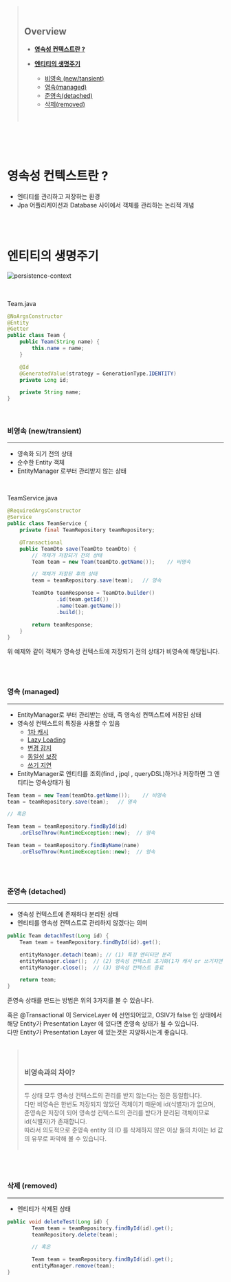 > <br>
>
> ## **Overview**
>
> - [**영속성 컨텍스트란 ?**](#영속성-컨텍스트란)
>
> - [**엔티티의 생명주기**](#엔티티의-생명주기)
>
>   - [비영속 (new/tansient)](#비영속-newtransient)
>   - [영속(managed)](#영속-managed)
>   - [준영속(detached)](#준영속-detached)
>   - [삭제(removed)](#삭제-removed)
>
> <br>

<br /><br /><br />

# **영속성 컨텍스트란 ?**

- 엔티티를 관리하고 저장하는 환경
- Jpa 어플리케이션과 Database 사이에서 객체를 관리하는 논리적 개념

<br /><br />

# **엔티티의 생명주기**

![persistence-context](https://user-images.githubusercontent.com/28802545/138093343-03a15707-38d4-416f-af84-39a8e5cbcf79.png)

<br /><br />
Team.java

```java
@NoArgsConstructor
@Entity
@Getter
public class Team {
    public Team(String name) {
        this.name = name;
    }

    @Id
    @GeneratedValue(strategy = GenerationType.IDENTITY)
    private Long id;

    private String name;
}
```

<br />

### **비영속 (new/transient)**

<hr>

- 영속화 되기 전의 상태
- 순수한 Entity 객체
- EntityManager 로부터 관리받지 않는 상태

<br />

TeamService.java

```java
@RequiredArgsConstructor
@Service
public class TeamService {
    private final TeamRepository teamRepository;

    @Transactional
    public TeamDto save(TeamDto teamDto) {
		// 객체가 저장되기 전의 상태
        Team team = new Team(teamDto.getName());    // 비영속

        // 객체가 저장된 후의 상태
        team = teamRepository.save(team);   // 영속

        TeamDto teamResponse = TeamDto.builder()
                .id(team.getId())
                .name(team.getName())
                .build();

        return teamResponse;
    }
}
```

위 예제와 같이 객체가 영속성 컨텍스트에 저장되기 전의 상태가 비영속에 해당됩니다.

<br /><br />

### **영속 (managed)**

<hr>

- EntityManager로 부터 관리받는 상태, 즉 영속성 컨텍스트에 저장된 상태
- 영속성 컨텍스트의 특징을 사용할 수 있음
  - [1차 캐시](https://devoong.com/posts/2#1차-캐시)
  - [Lazy Loading](https://devoong.com/posts/2#지연-로딩lazy-loading)
  - [변경 감지](https://devoong.com/posts/2#변경-감지-dirty-checking)
  - [동일성 보장](https://devoong.com/posts/2#동일성-보장)
  - [쓰기 지연](https://devoong.com/posts/2#쓰기-지연)
- EntityManager로 엔티티를 조회(find , jpql , queryDSL)하거나 저장하면 그 엔티티는 영속상태가 됨

```java
Team team = new Team(teamDto.getName());    // 비영속
team = teamRepository.save(team);   // 영속

// 혹은

Team team = teamRepository.findById(id)
    .orElseThrow(RuntimeException::new);  // 영속

Team team = teamRepository.findByName(name)
    .orElseThrow(RuntimeException::new);  // 영속
```

<br /><br />

### **준영속 (detached)**

<hr>

- 영속성 컨텍스트에 존재하다 분리된 상태
- 엔티티를 영속성 컨텍스트로 관리하지 않겠다는 의미

```java
public Team detachTest(Long id) {
    Team team = teamRepository.findById(id).get();

    entityManager.detach(team); // (1) 특정 엔티티만 분리
    entityManager.clear();  // (2) 영속성 컨텍스트 초기화(1차 캐시 or 쓰기지연 저장소에 있는 데이터들이 날라감)
    entityManager.close();  // (3) 영속성 컨텍스트 종료

    return team;
}
```

준영속 상태를 만드는 방법은 위의 3가지를 볼 수 있습니다.

혹은 @Transactional 이 ServiceLayer 에 선언되어있고, OSIV가 false 인 상태에서 해당 Entity가 Presentation Layer 에 있다면 준영속 상태가 될 수 있습니다.  
다만 Entity가 Presentation Layer 에 있는것은 지양하시는게 좋습니다.
<br /><br />

> <br>
>
> ### **비영속과의 차이?**
>
> <hr>
> 두 상태 모두 영속성 컨텍스트의 관리를 받지 않는다는 점은 동일합니다. <br>
> 다만 비영속은 한번도 저장되지 않았던 객체이기 때문에 id(식별자)가 없으며, <br> 준영속은 저장이 되어 영속성 컨텍스트의 관리를 받다가 분리된 객체이므로 id(식별자)가 존재합니다.<br>
> 따라서 의도적으로 준영속 entity 의 ID 를 삭제하지 않은 이상 둘의 차이는 Id 값의 유무로 파악해 볼 수 있습니다.
>
> <br>
>
> <br>

<br /><br />

### **삭제 (removed)**

<hr>

- 엔티티가 삭제된 상태

```java
public void deleteTest(Long id) {
		Team team = teamRepository.findById(id).get();
		teamRepository.delete(team);

        // 혹은

        Team team = teamRepository.findById(id).get();
        entityManager.remove(team);
}
```
